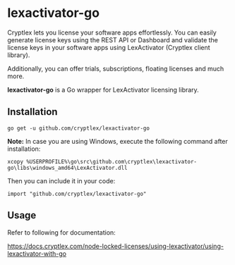 # lexactivator-go

Cryptlex lets you license your software apps effortlessly. You can easily generate license keys using the REST API or Dashboard and validate the license keys in your software apps using LexActivator (Cryptlex client library).

Additionally, you can offer trials, subscriptions, floating licenses and much more.

**lexactivator-go** is a Go wrapper for LexActivator licensing library.

## Installation

    go get -u github.com/cryptlex/lexactivator-go

**Note:** In case you are using Windows, execute the following command after installation:

    xcopy %USERPROFILE%\go\src\github.com\cryptlex\lexactivator-go\libs\windows_amd64\LexActivator.dll

Then you can include it in your code:

	import "github.com/cryptlex/lexactivator-go"

## Usage
Refer to following for documentation:

https://docs.cryptlex.com/node-locked-licenses/using-lexactivator/using-lexactivator-with-go

